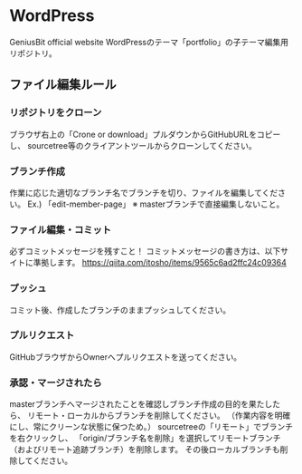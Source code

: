 # WordPress
GeniusBit official website
WordPressのテーマ「portfolio」の子テーマ編集用リポジトリ。

## ファイル編集ルール
### リポジトリをクローン
ブラウザ右上の「Crone or download」プルダウンからGitHubURLをコピーし、
sourcetree等のクライアントツールからクローンしてください。

### ブランチ作成
作業に応じた適切なブランチ名でブランチを切り、ファイルを編集してください。
Ex.) 「edit-member-page」
※ masterブランチで直接編集しないこと。

### ファイル編集・コミット
必ずコミットメッセージを残すこと！
コミットメッセージの書き方は、以下サイトに準拠します。
https://qiita.com/itosho/items/9565c6ad2ffc24c09364

### プッシュ
コミット後、作成したブランチのままプッシュしてください。

### プルリクエスト
GitHubブラウザからOwnerへプルリクエストを送ってください。

### 承認・マージされたら
masterブランチへマージされたことを確認しブランチ作成の目的を果たしたら、
リモート・ローカルからブランチを削除してください。
（作業内容を明確にし、常にクリーンな状態に保つため。）
sourcetreeの「リモート」でブランチを右クリックし、
「origin/ブランチ名を削除」を選択してリモートブランチ（およびリモート追跡ブランチ）を削除します。
その後ローカルブランチも削除してください。
